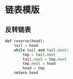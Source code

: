 # 链表模版



##  反转链表

```python
def reverse(head):
	tail = head
	while tail and tail.next:
		tmp = tail.next
		tail.next = tmp.next
		tmp.next = head
		head = tmp
	return head
```
